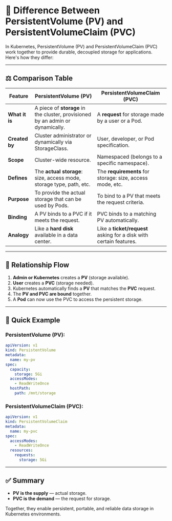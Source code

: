 
# 📂 Difference Between PersistentVolume (PV) and PersistentVolumeClaim (PVC)

In Kubernetes, PersistentVolume (PV) and PersistentVolumeClaim (PVC) work together to provide durable, decoupled storage for applications. Here's how they differ:

---

## ⚖️ Comparison Table

| Feature                          | **PersistentVolume (PV)**                                                                 | **PersistentVolumeClaim (PVC)**                                                   |
|----------------------------------|-------------------------------------------------------------------------------------------|------------------------------------------------------------------------------------|
| **What it is**                   | A piece of **storage** in the cluster, provisioned by an admin or dynamically.            | A **request** for storage made by a user or a Pod.                                 |
| **Created by**                   | Cluster administrator or dynamically via StorageClass.                                    | User, developer, or Pod specification.                                             |
| **Scope**                        | Cluster-wide resource.                                                                    | Namespaced (belongs to a specific namespace).                                      |
| **Defines**                      | The **actual storage**: size, access mode, storage type, path, etc.                       | The **requirements** for storage: size, access mode, etc.                          |
| **Purpose**                      | To provide the actual storage that can be used by Pods.                                   | To bind to a PV that meets the request criteria.                                   |
| **Binding**                      | A PV binds to a PVC if it meets the request.                                              | PVC binds to a matching PV automatically.                                          |
| **Analogy**                      | Like a **hard disk** available in a data center.                                          | Like a **ticket/request** asking for a disk with certain features.                 |

---

## 🔄 Relationship Flow

1. **Admin or Kubernetes** creates a **PV** (storage available).
2. **User** creates a **PVC** (storage needed).
3. Kubernetes automatically finds a **PV** that matches the **PVC** request.
4. The **PV and PVC are bound** together.
5. A **Pod** can now use the PVC to access the persistent storage.

---

## 📝 Quick Example

### PersistentVolume (PV):
```yaml
apiVersion: v1
kind: PersistentVolume
metadata:
  name: my-pv
spec:
  capacity:
    storage: 5Gi
  accessModes:
    - ReadWriteOnce
  hostPath:
    path: /mnt/storage
```

### PersistentVolumeClaim (PVC):
```yaml
apiVersion: v1
kind: PersistentVolumeClaim
metadata:
  name: my-pvc
spec:
  accessModes:
    - ReadWriteOnce
  resources:
    requests:
      storage: 5Gi
```

---

## ✅ Summary

- **PV is the supply** — actual storage.
- **PVC is the demand** — the request for storage.

Together, they enable persistent, portable, and reliable data storage in Kubernetes environments.
